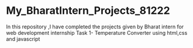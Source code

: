 # My_BharatIntern_Projects_81222
In this repository ,I have completed the projects given by Bharat intern for web development internship
Task 1- Temperature Converter using html,css and javascript
